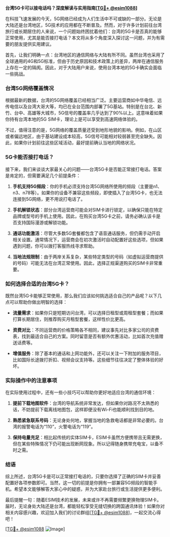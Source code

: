 **台湾5G卡可以接电话吗？深度解读与实用指南[[TG💪+ @esim1088](https://t.me/s/esim1088)]**

在科技飞速发展的今天，5G网络已经成为人们生活中不可或缺的一部分。无论是大陆还是台湾地区，5G技术的应用都在不断普及。然而，对于许多计划前往台湾旅行或长期居住的人来说，一个问题始终困扰着他们：台湾的5G卡是否真的能够正常使用，尤其是能否接打电话？本文将从多个角度深入探讨这一问题，并为有需要的朋友提供实用建议。

首先，让我们明确一点：台湾地区的通信网络与大陆有所不同。虽然台湾也采用了全球通用的4G和5G标准，但由于历史原因和技术政策上的差异，两岸在通信服务上存在一定的隔阂。因此，对于大陆用户来说，使用台湾本地的5G卡确实会面临一些挑战。

### **台湾5G网络覆盖情况**

根据最新的数据，台湾的5G网络覆盖已经相当广泛。主要运营商如中华电信、远传电信以及台湾大哥大等，均已在全台范围内部署了5G基站。特别是在台北、新竹、台中、高雄等大城市，5G信号的覆盖率几乎达到了90%以上。这意味着如果你持有台湾本地的5G SIM卡，理论上是可以享受到高速网络体验的。

不过，值得注意的是，5G网络的覆盖质量还受到地形地貌的影响。例如，在山区或者偏远地区，由于基站建设成本较高，5G信号可能相对较弱甚至完全缺失。因此，如果你计划前往这些区域活动，最好提前确认当地的网络状况。

### **5G卡能否接打电话？**

接下来，我们来谈谈大家最关心的问题——台湾5G卡是否能正常接打电话。答案是肯定的，但需要满足几个前提条件：

1. **手机支持5G频段**：你的手机必须支持台湾5G网络所使用的频段（主要是n1、n3、n78等）。如果你的设备不兼容这些频段，即使插入了台湾5G卡，也无法连接到5G网络，更不用说打电话了。

2. **手机解锁状态**：部分台湾运营商可能会对SIM卡进行锁定，以确保只能在特定品牌或型号的手机上使用。因此，在购买台湾5G卡之前，请务必确认该卡是否支持国际漫游或解锁功能。

3. **通话功能激活**：尽管大多数5G套餐都包含了语音通话服务，但仍需手动开启相关设置。通常情况下，运营商会在初次激活时自动配置好这些选项，但如果遇到问题，你可以拨打客服热线寻求帮助。

4. **当地法规限制**：由于两岸关系复杂，某些特定类型的号码（如虚拟运营商提供的号码）可能无法在台湾正常使用。因此，选择正规渠道购买的SIM卡非常重要。

### **如何选择合适的台湾5G卡？**

既然台湾5G卡能够正常使用，那么我们应该如何挑选适合自己的产品呢？以下几点可以帮助你做出明智的选择：

- **流量需求**：如果你只是短期访问台湾，可以选择日租型或周租型套餐；而如果打算长期居住，则推荐购买月租型套餐，这样性价比更高。
  
- **资费对比**：不同运营商的价格策略各不相同，建议事先对比多家公司的资费表，找到最适合自己的方案。同时留意是否有额外优惠活动，比如首次充值赠送话费等。

- **增值服务**：除了基本的通话和上网功能外，还可以关注一下附加的服务项目，比如国际长途拨打折扣、视频会议支持等。这些细节往往决定了整体体验的好坏。

### **实际操作中的注意事项**

在实际使用过程中，还有一些小技巧可以帮助你更好地适应台湾的通信环境：

1. **提前下载地图软件**：台湾的导航系统非常发达，但如果你对路况不太熟悉的话，不妨提前下载离线地图包，这样即便没有Wi-Fi也能顺利找到目的地。

2. **熟悉紧急联系号码**：无论身处何地，掌握当地的急救电话都是非常必要的。台湾的报警电话为“110”，火警电话为“119”。

3. **保持电量充足**：相比起传统的实体SIM卡，ESIM卡虽然方便携带且无需更换，但在某些特殊情况下仍可能出现断网现象。所以记得随身携带充电宝，以备不时之需。

### **结语**

综上所述，台湾5G卡是可以正常接打电话的，只要你选择了正确的SIM卡并妥善配置好各项参数即可。当然，这一切的前提是你拥有一部兼容5G频段的智能手机。希望本文能够解答大家心中的疑惑，并为大家赴台旅行或生活提供更多便利。

最后提醒一句：随着ESIM技术的发展，未来或许不再需要频繁更换物理SIM卡。届时，无论身处大陆还是台湾，都能轻松享受无缝切换的跨国通讯体验！如果你对相关内容感兴趣，欢迎加入我们的讨论群组[[TG💪+ @esim1088](https://t.me/s/esim1088)]，一起交流心得吧！

[[TG💪+ @esim1088](https://t.me/s/esim1088) ![Image](https://i.postimg.cc/4NQfJmqS/Snipaste-2025-05-13-00-14-12.png)]